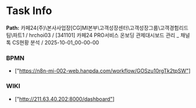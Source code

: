 # Task Info

**Path:** 카페24(주)\본사사업장\[CG]MI본부\고객성장센터\고객성장그룹\고객경험리드팀\파트1 / hrchoi03 / [341101] 카페24 PRO서비스 온보딩 관제대시보드 관리 _ 채널톡 CS현황 분석 / 2025-10-01_00-00-00

### BPMN
- ["https://n8n-mi-002-web.hanpda.com/workflow/GOSzu10rgTk2tpSW"]

### WIKI
- ["http://211.63.40.202:8000/dashboard"]

